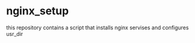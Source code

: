 # nginx_setup
this repository contains a script that installs nginx servises and configures usr_dir
